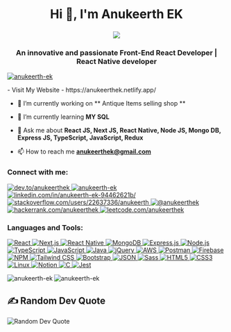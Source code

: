 
<h1 align="center">Hi 👋, I'm Anukeerth EK</h1>
<h3 align="center"> <img src="https://readme-typing-svg.herokuapp.com?color=0357F7&lines=Full+Stack+Developer+%3A)" /> </h3>
<h3 align="center">An innovative and passionate Front-End React Developer | React Native developer</h3>


<p align="left"> <a href="https://twitter.com/anukeerth-ek" target="blank"><img src="https://img.shields.io/twitter/follow/anukeerth-ek?logo=twitter&style=for-the-badge" alt="anukeerth-ek" /></a> </p>
- Visit My Website - https://anukeerthek.netlify.app/

- 🔭 I’m currently working on ** Antique Items selling shop **

- 🌱 I’m currently learning **MY SQL**

- 💬 Ask me about **React JS, Next JS, React Native, Node JS, Mongo DB, Express JS, TypeScript, JavaScript, Redux**

- 📫 How to reach me **anukeerthek@gmail.com**



<h3 align="left">Connect with me:</h3>
<p align="left">
<a href="https://dev.to/anukeerth_ek" target="blank">
    <img src="https://img.shields.io/badge/dev.to-%230A0A0A.svg?style=for-the-badge&logo=dev.to&logoColor=white" alt="dev.to/anukeerthek"/>
</a>
<a href="https://twitter.com/anukeerth-ek" target="blank">
    <img src="https://img.shields.io/badge/Twitter-%231DA1F2.svg?style=for-the-badge&logo=twitter&logoColor=white" alt="anukeerth-ek"/>
</a>
<a href="https://www.linkedin.com/in/anukeerth-ek-94462621b/" target="blank">
    <img src="https://img.shields.io/badge/LinkedIn-%230077B5.svg?style=for-the-badge&logo=linkedin&logoColor=white" alt="linkedin.com/in/anukeerth-ek-94462621b/"/>
</a>
<a href="https://stackoverflow.com/users/22637336/anukeerth" target="blank">
    <img src="https://img.shields.io/badge/Stackoverflow-FE7A16?style=for-the-badge&logo=stackoverflow&logoColor=white" alt="stackoverflow.com/users/22637336/anukeerth"/>
</a>
<a href="https://medium.com/@anukeerthek" target="blank">
    <img src="https://img.shields.io/badge/Medium-12100E?style=for-the-badge&logo=medium&logoColor=white" alt="@anukeerthek"/>
</a>
<a href="https://www.hackerrank.com/anukeerthek" target="blank">
    <img src="https://img.shields.io/badge/HackerRank-%2320BE72.svg?style=for-the-badge&logo=hackerrank&logoColor=white" alt="hackerrank.com/anukeerthek"/>
</a>
<a href="https://leetcode.com/u/Anukeerth_EK/" target="blank">
    <img src="https://img.shields.io/badge/LeetCode-%23FFA116.svg?style=for-the-badge&logo=leetcode&logoColor=white" alt="leetcode.com/anukeerthek"/>
</a>
</p>

<h3 align="left">Languages and Tools:</h3>
<p align="left">
<a href="https://reactjs.org/" target="_blank" rel="noreferrer">
    <img src="https://img.shields.io/badge/React-20232A?style=for-the-badge&logo=react&logoColor=61DAFB" alt="React"/>
</a>
<a href="https://nextjs.org/" target="_blank" rel="noreferrer">
    <img src="https://img.shields.io/badge/Next.js-000000?style=for-the-badge&logo=nextdotjs&logoColor=white" alt="Next.js"/>
</a>
<a href="https://reactnative.dev/" target="_blank" rel="noreferrer">
    <img src="https://img.shields.io/badge/React_Native-20232A?style=for-the-badge&logo=react&logoColor=61DAFB" alt="React Native"/>
</a>
    <a href="https://www.mongodb.com/" target="_blank" rel="noreferrer">
    <img src="https://img.shields.io/badge/MongoDB-4EA94B?style=for-the-badge&logo=mongodb&logoColor=white" alt="MongoDB"/>
</a>
<a href="https://expressjs.com/" target="_blank" rel="noreferrer">
    <img src="https://img.shields.io/badge/Express.js-404D59?style=for-the-badge&logo=express&logoColor=61DAFB" alt="Express.js"/>
</a>
    <a href="https://nodejs.org/" target="_blank" rel="noreferrer">
    <img src="https://img.shields.io/badge/Node.js-43853D?style=for-the-badge&logo=nodedotjs&logoColor=white" alt="Node.js"/>
</a>
<a href="https://www.typescriptlang.org/" target="_blank" rel="noreferrer">
    <img src="https://img.shields.io/badge/TypeScript-007ACC?style=for-the-badge&logo=typescript&logoColor=white" alt="TypeScript"/>
</a>
<a href="https://developer.mozilla.org/en-US/docs/Web/JavaScript" target="_blank" rel="noreferrer">
    <img src="https://img.shields.io/badge/JavaScript-F7DF1E?style=for-the-badge&logo=javascript&logoColor=black" alt="JavaScript"/>
</a>
<a href="https://www.java.com" target="_blank" rel="noreferrer">
    <img src="https://img.shields.io/badge/Java-ED8B00?style=for-the-badge&logo=java&logoColor=white" alt="Java"/>
</a>
<a href="https://jquery.com/" target="_blank" rel="noreferrer">
    <img src="https://img.shields.io/badge/jQuery-0769AD?style=for-the-badge&logo=jquery&logoColor=white" alt="jQuery"/>
</a>
<a href="https://aws.amazon.com/" target="_blank" rel="noreferrer">
    <img src="https://img.shields.io/badge/AWS-232F3E?style=for-the-badge&logo=amazonaws&logoColor=white" alt="AWS"/>
</a>
<a href="https://postman.com" target="_blank" rel="noreferrer">
    <img src="https://img.shields.io/badge/Postman-FF6C37?style=for-the-badge&logo=postman&logoColor=white" alt="Postman"/>
</a>
<a href="https://firebase.google.com/" target="_blank" rel="noreferrer">
    <img src="https://img.shields.io/badge/Firebase-FFCA28?style=for-the-badge&logo=firebase&logoColor=black" alt="Firebase"/>
</a>
<a href="https://www.npmjs.com/" target="_blank" rel="noreferrer">
    <img src="https://img.shields.io/badge/NPM-CB3837?style=for-the-badge&logo=npm&logoColor=white" alt="NPM"/>
</a>
<a href="https://tailwindcss.com/" target="_blank" rel="noreferrer">
    <img src="https://img.shields.io/badge/Tailwind_CSS-38B2AC?style=for-the-badge&logo=tailwind-css&logoColor=white" alt="Tailwind CSS"/>
</a>
<a href="https://getbootstrap.com" target="_blank" rel="noreferrer">
    <img src="https://img.shields.io/badge/Bootstrap-563D7C?style=for-the-badge&logo=bootstrap&logoColor=white" alt="Bootstrap"/>
</a>

<a href="https://www.json.org/json-en.html" target="_blank" rel="noreferrer">
    <img src="https://img.shields.io/badge/JSON-000000?style=for-the-badge&logo=json&logoColor=white" alt="JSON"/>
</a>
<a href="https://sass-lang.com" target="_blank" rel="noreferrer">
    <img src="https://img.shields.io/badge/Sass-CC6699?style=for-the-badge&logo=sass&logoColor=white" alt="Sass"/>
</a>
<a href="https://www.w3.org/html/" target="_blank" rel="noreferrer">
    <img src="https://img.shields.io/badge/HTML5-E34F26?style=for-the-badge&logo=html5&logoColor=white" alt="HTML5"/>
</a>
<a href="https://www.w3schools.com/css/" target="_blank" rel="noreferrer">
    <img src="https://img.shields.io/badge/CSS3-1572B6?style=for-the-badge&logo=css3&logoColor=white" alt="CSS3"/>
</a>
<a href="https://www.linux.org/" target="_blank" rel="noreferrer">
    <img src="https://img.shields.io/badge/Linux-FCC624?style=for-the-badge&logo=linux&logoColor=black" alt="Linux"/>
</a>
<a href="https://www.notion.so/" target="_blank" rel="noreferrer">
    <img src="https://img.shields.io/badge/Notion-000000?style=for-the-badge&logo=notion&logoColor=white" alt="Notion"/>
</a>
<a href="https://www.cprogramming.com/" target="_blank" rel="noreferrer">
    <img src="https://img.shields.io/badge/C-00599C?style=for-the-badge&logo=c&logoColor=white" alt="C"/>
</a>
<a href="https://www.jest.com/" target="_blank" rel="noreferrer">
    <img src="https://img.shields.io/badge/Jest-96004B?style=for-the-badge&logo=jest&logoColor=white" alt="Jest"/>
</a>
</p>






<p><img align="left" src="https://github-readme-stats.vercel.app/api/top-langs?username=anukeerth-ek&show_icons=true&locale=en&layout=compact" alt="anukeerth-ek" /></p>



<p><img align="center" src="https://github-readme-streak-stats.herokuapp.com/?user=anukeerth-ek&" alt="anukeerth-ek" /></p>
<h2>✍️ Random Dev Quote</h2>
<p>
    <img src="https://quotes-github-readme.vercel.app/api?type=horizontal&theme=radical" alt="Random Dev Quote"/>
</p>
<!-- [![](https://visitcount.itsvg.in/api?id=Anukeerth-ek&icon=0&color=0)](https://visitcount.itsvg.in) -->
